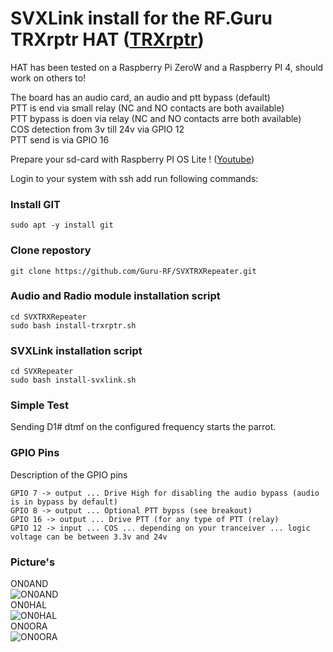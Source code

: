 # SVXLink install for the RF.Guru TRXrptr HAT ([TRXrptr](https://rf.guru/2023-k-300))

HAT has been tested on a Raspberry Pi ZeroW and a Raspberry PI 4, should work on others to!

The board has an audio card, an audio and ptt bypass (default)<br>
PTT is end via small relay (NC and NO contacts are both available)<br>
PTT bypass is doen via relay (NC and NO contacts arre both available)<br>
COS detection from 3v till 24v via GPIO 12<br>
PTT send is via GPIO 16<br>

Prepare your sd-card with Raspberry PI OS Lite ! ([Youtube](https://www.youtube.com/watch?v=vxmO_a5WNI8))

Login to your system with ssh add run following commands:

### Install GIT  ###
```console
sudo apt -y install git
```

### Clone repostory ###
```console
git clone https://github.com/Guru-RF/SVXTRXRepeater.git
```

### Audio and Radio module installation script ###
```console
cd SVXTRXRepeater
sudo bash install-trxrptr.sh 
```

### SVXLink installation script ###
```console
cd SVXRepeater
sudo bash install-svxlink.sh
```

### Simple Test ###
Sending D1# dtmf on the configured frequency starts the parrot.


### GPIO Pins
Description of the GPIO pins
```text
GPIO 7 -> output ... Drive High for disabling the audio bypass (audio is in bypass by default)
GPIO 8 -> output ... Optional PTT bypss (see breakout)
GPIO 16 -> output ... Drive PTT (for any type of PTT (relay)
GPIO 12 -> input ... COS ... depending on your tranceiver ... logic voltage can be between 3.3v and 24v
```



### Picture's ###

ON0AND<br>![ON0AND](https://github.com/Guru-RF/SVXTRXRepeater/assets/1251767/ae8500d2-dcf4-4cf3-8188-8b11269a3f90)<br>
ON0HAL<br>![ON0HAL](https://github.com/Guru-RF/SVXTRXRepeater/assets/1251767/7f9c5074-71b5-40aa-8375-b926f5b23b90)<br>
ON0ORA<br>![ON0ORA](https://github.com/Guru-RF/SVXTRXRepeater/assets/1251767/10086ad7-3edd-46fc-9fe0-11c2d8879e82)<br>

